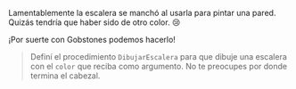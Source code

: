 Lamentablemente la escalera se manchó al usarla para pintar una pared. Quizás tendría que haber sido de otro color. :cry:

¡Por suerte con Gobstones podemos hacerlo!

> Definí el procedimiento `DibujarEscalera` para que dibuje una escalera con el `color` que reciba como argumento. No te preocupes por donde termina el cabezal.